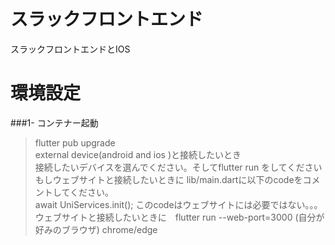 # スラックフロントエンド 
  スラックフロントエンドとIOS

# 環境設定
###1- コンテナー起動
> flutter pub upgrade<br>
> external device(android and ios )と接続したいとき<br>
> 接続したいデバイスを選んでください。そしてflutter run をしてください<br>
> もしウェブサイトと接続したいときに lib/main.dartに以下のcodeをコメントしてください。<br>
  await UniServices.init(); このcodeはウェブサイトには必要ではない。。。<br>
> ウェブサイトと接続したいときに　flutter run --web-port=3000 (自分が好みのブラウザ) chrome/edge
